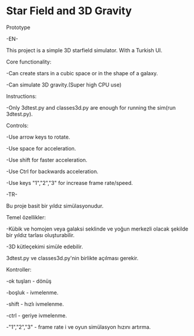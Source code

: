 # Star Field and 3D Gravity

Prototype

-EN-

This project is a simple 3D starfield simulator. With a Turkish UI.

Core functionality:

-Can create stars in a cubic space or in the shape of a galaxy.

-Can simulate 3D gravity.(Super high CPU use)

Instructions:

-Only 3dtest.py and classes3d.py are enough for running the sim(run 3dtest.py).

Controls:

-Use arrow keys to rotate.

-Use space for acceleration.

-Use shift for faster acceleration.

-Use Ctrl for backwards acceleration.

-Use keys "1","2","3" for increase frame rate/speed.

-TR-

Bu proje basit bir yıldız simülasyonudur.

Temel özellikler:

-Kübik ve homojen veya galaksi seklinde ve yoğun merkezli olacak şekilde bir yıldız tarlası oluşturabilir.

-3D kütleçekimi simüle edebilir.

3dtest.py ve classes3d.py'nin birlikte açılması gerekir.

Kontroller:

-ok tuşları - dönüş

-boşluk - ivmelenme.

-shift - hızlı ivmelenme.

-ctrl - geriye ivmelenme.

-"1","2","3" - frame rate i ve oyun simülasyon hızını artırma.
